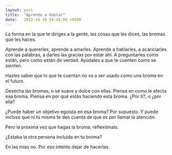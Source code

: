 ```yaml
---
layout: post
title:  "Aprende a Hablar"
date:   2022-10-30 19:45:00 +0200
---
```


La forma en la que te diriges a la gente, las cosas que les dices, las bromas que les haces.

Aprende a quererles, aprende a amarles. Aprende a hablarles, a acariciarles con las palabras, a darles las gracias por estar ahí. A preguntarles como están, pero como están de verdad. Ayúdales a que te cuenten como se sienten.

Hazles saber que lo que te cuentan no va a ser usado como una broma en el futuro.

Desecha las bromas, o sé suave y dulce con ellas. Piensa en como le afecta esa broma. Piensa en por qué estás haciendo esta broma. ¿Por ti?, o ¿por ella?

¿Puede haber un objetivo egoísta en esa broma? Por supuesto. Y puede incluso que ni tú mismo te des cuenta de que es por llamar la atención.

Pero la próxima vez que hagas la broma, reflexiónalo.

¿Estaba la otra persona incluida en tu broma?

En las mías no. Por eso intento dejar de hacerlas.
